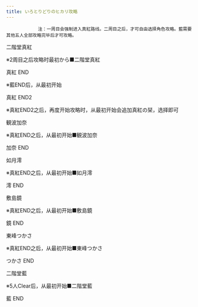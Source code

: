 ```yaml
---
title: いろとりどりのヒカリ攻略
---
```


                注：一周目会强制进入真紅路线。二周目之后，才可自由选择角色攻略。藍需要其他五人全部攻略完毕后才可攻略。

二階堂真紅

※2周目之后攻略时最初から■二階堂真紅

真紅 END

※藍END后，从最初开始

真紅 END2

※真紅END2之后，再度开始攻略时，从最初开始会追加真紅の栞，选择即可

観波加奈

※真紅END之后，从最初开始■観波加奈

加奈 END

如月澪

※真紅END之后，从最初开始■如月澪

澪 END

敷島鏡

※真紅END之后，从最初开始■敷島鏡

鏡 END

東峰つかさ

※真紅END之后，从最初开始■東峰つかさ

つかさ END

二階堂藍

※5人Clear后，从最初开始■二階堂藍

藍 END
              
